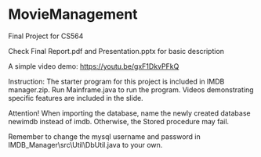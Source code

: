# MovieManagement
Final Project for CS564

Check Final Report.pdf and Presentation.pptx for basic description

A simple video demo: https://youtu.be/gxF1DkvPFkQ


Instruction:
The starter program for this project is included in IMDB manager.zip. Run Mainframe.java to run the program. Videos demonstrating specific features are included in the slide.


Attention!
When importing the database, name the newly created database newimdb instead of imdb. Otherwise, the Stored procedure may fail.

Remember to change the mysql username and password in IMDB_Manager\src\Util\DbUtil.java to your own.
